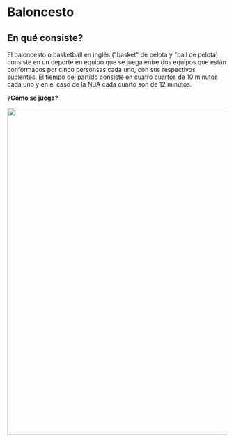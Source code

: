 # Baloncesto 

## En qué consiste?  
El baloncesto o basketball en inglés ("basket" de pelota y "ball de pelota) consiste en un deporte en equipo que se juega entre dos equipos que están conformados por cinco personsas cada uno, con sus respectivos suplentes. El tiempo del partido consiste en cuatro cuartos de 10 minutos cada uno y en el caso de la NBA cada cuarto son de 12 minutos.  

__¿Cómo se juega?__


<img src="https://upload.wikimedia.org/wikipedia/commons/thumb/8/8d/Basketball_court_as_of_2012.png/800px-Basketball_court_as_of_2012.png" height="750" width="515">
